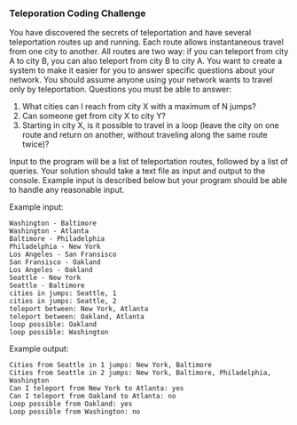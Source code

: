 ### Teleporation Coding Challenge

You have discovered the secrets of teleportation and have several teleportation routes up and running. Each route
allows instantaneous travel from one city to another. All routes are two way: if you can teleport from city A
to city B, you can also teleport from city B to city A. You want to create a system to make it easier for you to
answer specific questions about your network. You should assume anyone using your network wants to travel only by teleportation.
Questions you must be able to answer:
1. What cities can I reach from city X with a maximum of N jumps?
2. Can someone get from city X to city Y?
3. Starting in city X, is it possible to travel in a loop (leave the city on one route and return on another, without traveling along the same route twice)?

Input to the program will be a list of teleportation routes, followed by a list of queries. Your solution should take a 
text file as input and output to the console. Example input is described below but your program should be able to handle
 any reasonable input.

Example input:
~~~~
Washington - Baltimore
Washington - Atlanta
Baltimore - Philadelphia
Philadelphia - New York
Los Angeles - San Fransisco
San Fransisco - Oakland
Los Angeles - Oakland
Seattle - New York
Seattle - Baltimore
cities in jumps: Seattle, 1
cities in jumps: Seattle, 2
teleport between: New York, Atlanta
teleport between: Oakland, Atlanta
loop possible: Oakland
loop possible: Washington
~~~~

Example output:
~~~~
Cities from Seattle in 1 jumps: New York, Baltimore
Cities from Seattle in 2 jumps: New York, Baltimore, Philadelphia, Washington
Can I teleport from New York to Atlanta: yes
Can I teleport from Oakland to Atlanta: no
Loop possible from Oakland: yes
Loop possible from Washington: no
~~~~